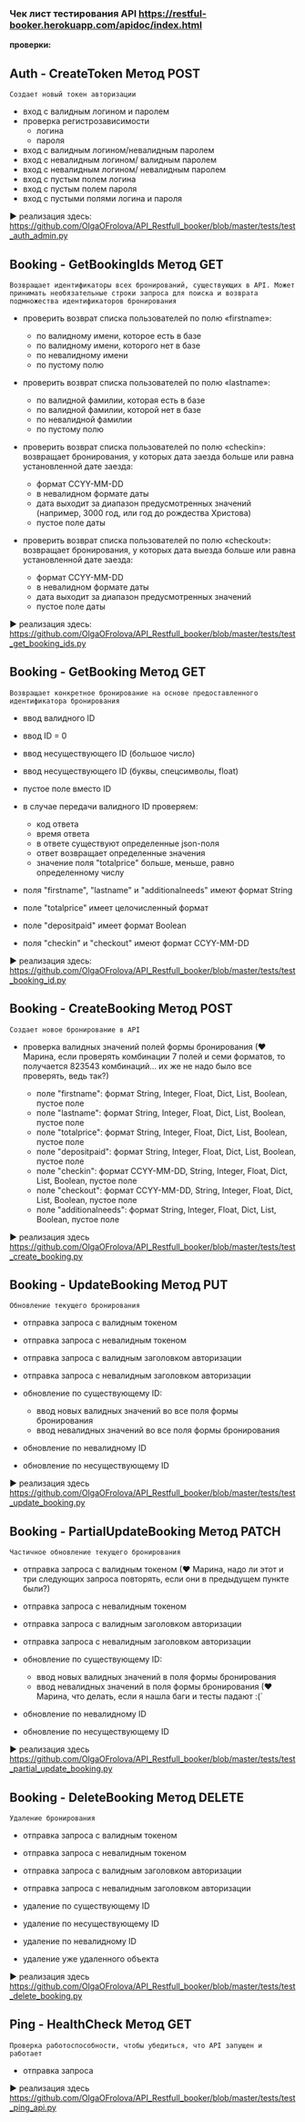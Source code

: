 ### Чек лист тестирования API https://restful-booker.herokuapp.com/apidoc/index.html

**проверки:**

## Auth - CreateToken Метод POST
`Создает новый токен авторизации`

* вход с валидным логином и паролем
* проверка регистрозависимости 
   * логина
   * пароля
* вход с  валидным логином/невалидным паролем
* вход с невалидным логином/ валидным паролем
* вход с невалидным логином/ невалидным паролем
* вход с пустым полем логина
* вход с пустым полем пароля
* вход с пустыми полями логина и пароля

► реализация здесь: https://github.com/OlgaOFrolova/API_Restfull_booker/blob/master/tests/test_auth_admin.py

## Booking - GetBookingIds Метод GET
`Возвращает идентификаторы всех бронирований, существующих в API. Может принимать необязательные строки запроса для поиска и возврата подмножества идентификаторов бронирования`

* проверить возврат списка пользователей по полю «firstname»:
   * по валидному имени, которое есть в базе
   * по валидному имени, которого нет в базе
   * по невалидному имени 
   * по пустому полю

* проверить возврат списка пользователей по полю «lastname»:
   * по валидной фамилии, которая есть в базе
   * по валидной фамилии, которой нет в базе
   * по невалидной фамилии
   * по пустому полю

* проверить возврат списка пользователей по полю «checkin»: возвращает бронирования, у которых дата заезда больше или равна установленной дате заезда:
   * формат CCYY-MM-DD
   * в невалидном формате даты
   * дата выходит за диапазон предусмотренных значений (например, 3000 год, или год до рождества Христова)
   * пустое поле даты

* проверить возврат списка пользователей по полю «checkout»: возвращает бронирования, у которых дата выезда больше или равна установленной дате заезда:
   * формат CCYY-MM-DD
   * в невалидном формате даты
   * дата выходит за диапазон предусмотренных значений
   * пустое поле даты
   
► реализация здесь: https://github.com/OlgaOFrolova/API_Restfull_booker/blob/master/tests/test_get_booking_ids.py

## Booking - GetBooking Метод GET
`Возвращает конкретное бронирование на основе предоставленного идентификатора бронирования`

* ввод валидного ID
* ввод  ID = 0
* ввод несуществующего ID (большое число)
* ввод несуществующего ID (буквы, спецсимволы, float)
* пустое поле вместо ID

* в случае передачи валидного ID проверяем:
   * код ответа
   * время ответа
   * в ответе существуют определенные json-поля
   * ответ возвращает определенные значения
   * значение поля "totalprice" больше, меньше, равно  определенному числу

* поля  "firstname", "lastname" и  "additionalneeds"  имеют формат String
* поле "totalprice" имеет целочисленный формат 
* поле "depositpaid" имеет формат Boolean
* поля "checkin" и "checkout" имеют формат CCYY-MM-DD

► реализация здесь: https://github.com/OlgaOFrolova/API_Restfull_booker/blob/master/tests/test_booking_id.py

## Booking - CreateBooking Метод POST
`Создает новое бронирование в API`

* проверка валидных значений полей формы бронирования (♥ Марина, если проверять комбинации 7 полей и семи форматов, то получается 823543 комбинаций... их же не надо было все проверять, ведь так?)

   * поле "firstname": формат String, Integer, Float, Dict, List, Boolean, пустое поле
   * поле "lastname": формат String, Integer, Float, Dict, List, Boolean, пустое поле
   * поле "totalprice": формат String, Integer, Float, Dict, List, Boolean, пустое поле
   * поле "depositpaid": формат String, Integer, Float, Dict, List, Boolean, пустое поле
   * поле "checkin": формат CCYY-MM-DD, String, Integer, Float, Dict, List, Boolean, пустое поле
   * поле "checkout": формат CCYY-MM-DD, String, Integer, Float, Dict, List, Boolean, пустое поле
   * поле "additionalneeds": формат String, Integer, Float, Dict, List, Boolean, пустое поле

► реализация здесь https://github.com/OlgaOFrolova/API_Restfull_booker/blob/master/tests/test_create_booking.py

## Booking - UpdateBooking Метод PUT
`Обновление текущего бронирования`

* отправка запроса с валидным токеном
* отправка запроса с невалидным токеном
* отправка запроса с валидным заголовком авторизации
* отправка запроса с невалидным заголовком авторизации

* обновление по существующему ID:
   * ввод новых валидных значений во все поля формы бронирования
   * ввод невалидных значений во все поля формы бронирования
   
* обновление по невалидному ID
* обновление по несуществующему ID

► реализация здесь https://github.com/OlgaOFrolova/API_Restfull_booker/blob/master/tests/test_update_booking.py

## Booking - PartialUpdateBooking Метод PATCH
`Частичное обновление текущего бронирования`

* отправка запроса с валидным токеном (♥ Марина, надо ли этот и три следующих запроса повторять, если они в предыдущем пункте были?)
* отправка запроса с невалидным токеном
* отправка запроса с валидным заголовком авторизации
* отправка запроса с невалидным заголовком авторизации

* обновление по существующему ID:
   * ввод новых валидных значений в поля формы бронирования
   * ввод невалидных значений в поля формы бронирования (♥ Марина, что делать, если я нашла баги и тесты падают :(`
   
* обновление по невалидному ID
* обновление по несуществующему ID

► реализация здесь https://github.com/OlgaOFrolova/API_Restfull_booker/blob/master/tests/test_partial_update_booking.py

## Booking - DeleteBooking Метод DELETE
`Удаление бронирования`

* отправка запроса с валидным токеном 
* отправка запроса с невалидным токеном
* отправка запроса с валидным заголовком авторизации
* отправка запроса с невалидным заголовком авторизации

* удаление по существующему ID
* удаление по несуществующему ID
* удаление по невалидному ID
* удаление уже удаленного объекта

► реализация здесь https://github.com/OlgaOFrolova/API_Restfull_booker/blob/master/tests/test_delete_booking.py

## Ping - HealthCheck Метод GET
`Проверка работоспособности, чтобы убедиться, что API запущен и работает`

* отправка запроса 

► реализация здесь https://github.com/OlgaOFrolova/API_Restfull_booker/blob/master/tests/test_ping_api.py
